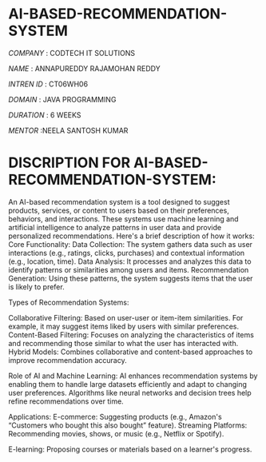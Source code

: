 # AI-BASED-RECOMMENDATION-SYSTEM

*COMPANY* : CODTECH IT SOLUTIONS

*NAME* : ANNAPUREDDY RAJAMOHAN REDDY

*INTREN ID* : CT06WH06

*DOMAIN* : JAVA PROGRAMMING

*DURATION* : 6 WEEKS

*MENTOR* :NEELA SANTOSH KUMAR

# DISCRIPTION FOR AI-BASED-RECOMMENDATION-SYSTEM:
An AI-based recommendation system is a tool designed to suggest products, services, or content to users based on their preferences, behaviors, and interactions. These systems use machine learning and artificial intelligence to analyze patterns in user data and provide personalized recommendations. Here's a brief description of how it works:
Core Functionality:
Data Collection: The system gathers data such as user interactions (e.g., ratings, clicks, purchases) and contextual information (e.g., location, time).
Data Analysis: It processes and analyzes this data to identify patterns or similarities among users and items.
Recommendation Generation: Using these patterns, the system suggests items that the user is likely to prefer.

Types of Recommendation Systems:

Collaborative Filtering: Based on user-user or item-item similarities. For example, it may suggest items liked by users with similar preferences.
Content-Based Filtering: Focuses on analyzing the characteristics of items and recommending those similar to what the user has interacted with.
Hybrid Models: Combines collaborative and content-based approaches to improve recommendation accuracy.

Role of AI and Machine Learning:
AI enhances recommendation systems by enabling them to handle large datasets efficiently and adapt to changing user preferences.
Algorithms like neural networks and decision trees help refine recommendations over time.

Applications:
E-commerce: Suggesting products (e.g., Amazon's “Customers who bought this also bought” feature).
Streaming Platforms: Recommending movies, shows, or music (e.g., Netflix or Spotify).

E-learning: Proposing courses or materials based on a learner's progress.
